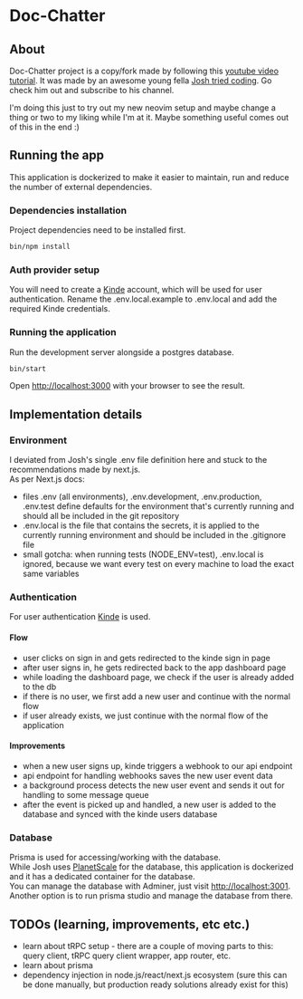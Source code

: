 # Doc-Chatter

## About

Doc-Chatter project is a copy/fork made by following this [youtube video tutorial](https://youtu.be/ucX2zXAZ1I0). It was made by an awesome young fella [Josh tried coding](https://www.youtube.com/@joshtriedcoding). Go check him out and subscribe to his channel.

I'm doing this just to try out my new neovim setup and maybe change a thing or two to my liking while I'm at it. Maybe something useful comes out of this in the end :)

## Running the app

This application is dockerized to make it easier to maintain, run and reduce the number of external dependencies.

### Dependencies installation

Project dependencies need to be installed first.

```bash
bin/npm install
```

### Auth provider setup

You will need to create a [Kinde](https://kinde.com) account, which will be used for user authentication. Rename the .env.local.example to .env.local and add the required Kinde credentials.

### Running the application

Run the development server alongside a postgres database.

```bash
bin/start
```

Open [http://localhost:3000](http://localhost:3000) with your browser to see the result.

## Implementation details

### Environment

I deviated from Josh's single .env file definition here and stuck to the recommendations made by next.js.\
As per Next.js docs:

- files .env (all environments), .env.development, .env.production, .env.test define defaults for the environment that's currently running and should all be included in the git repository
- .env.local is the file that contains the secrets, it is applied to the currently running environment and should be included in the .gitignore file
- small gotcha: when running tests (NODE_ENV=test), .env.local is ignored, because we want every test on every machine to load the exact same variables

### Authentication

For user authentication [Kinde](https://kinde.com) is used.

#### Flow

- user clicks on sign in and gets redirected to the kinde sign in page
- after user signs in, he gets redirected back to the app dashboard page
- while loading the dashboard page, we check if the user is already added to the db
- if there is no user, we first add a new user and continue with the normal flow
- if user already exists, we just continue with the normal flow of the application

#### Improvements

- when a new user signs up, kinde triggers a webhook to our api endpoint
- api endpoint for handling webhooks saves the new user event data
- a background process detects the new user event and sends it out for handling to some message queue
- after the event is picked up and handled, a new user is added to the database and synced with the kinde users database

### Database

Prisma is used for accessing/working with the database.\
While Josh uses [PlanetScale](https://app.planetscale.com) for the database, this application is dockerized and it has a dedicated container for the database.\
You can manage the database with Adminer, just visit [http://localhost:3001](http://localhost:3001). Another option is to run prisma studio and manage the database from there.

## TODOs (learning, improvements, etc etc.)

- learn about tRPC setup - there are a couple of moving parts to this: query client, tRPC query client wrapper, app router, etc.
- learn about prisma
- dependency injection in node.js/react/next.js ecosystem (sure this can be done manually, but production ready solutions already exist for this)
